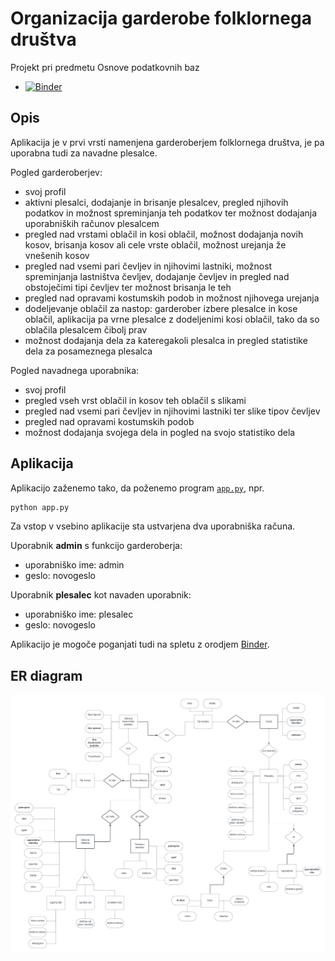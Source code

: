# Organizacija garderobe folklornega društva
Projekt pri predmetu Osnove podatkovnih baz

* [![Binder](https://mybinder.org/badge_logo.svg)](https://mybinder.org/v2/gh/BarbaraPal/OPB-organizacija-garderobe-folklornega-dru-tva/master?urlpath=proxy%2F8080)
## Opis
Aplikacija je v prvi vrsti namenjena garderoberjem folklornega društva, je pa uporabna tudi za navadne plesalce.

Pogled garderoberjev:
* svoj profil
* aktivni plesalci, dodajanje in brisanje plesalcev, pregled njihovih podatkov in možnost spreminjanja teh podatkov ter možnost dodajanja uporabniških računov plesalcem
* pregled nad vrstami oblačil in kosi oblačil, možnost dodajanja novih kosov, brisanja kosov ali cele vrste oblačil, možnost urejanja že vnešenih kosov
* pregled nad vsemi pari čevljev in njihovimi lastniki, možnost spreminjanja lastništva čevljev, dodajanje čevljev in pregled nad obstoječimi tipi čevljev ter možnost brisanja le teh
* pregled nad opravami kostumskih podob in možnost njihovega urejanja
* dodeljevanje oblačil za nastop: garderober izbere plesalce in kose oblačil, aplikacija pa vrne plesalce z dodeljenimi kosi oblačil, tako da so oblačila plesalcem čibolj prav 
* možnost dodajanja dela za kateregakoli plesalca in pregled statistike dela za posameznega plesalca

Pogled navadnega uporabnika:
* svoj profil
* pregled vseh vrst oblačil in kosov teh oblačil s slikami
* pregled nad vsemi pari čevljev in njihovimi lastniki ter slike tipov čevljev
* pregled nad opravami kostumskih podob
* možnost dodajanja svojega dela in pogled na svojo statistiko dela

## Aplikacija

Aplikacijo zaženemo tako, da poženemo program [`app.py`](app.py), npr.
```bash
python app.py
```
Za vstop v vsebino aplikacije sta ustvarjena dva uporabniška računa. 

Uporabnik **admin** s funkcijo garderoberja:
* uporabniško ime: admin 
* geslo: novogeslo

Uporabnik **plesalec** kot navaden uporabnik:
* uporabniško ime: plesalec 
* geslo: novogeslo

Aplikacijo je mogoče poganjati tudi na spletu z orodjem [Binder](https://mybinder.org/). 

## ER diagram

![ER diagram](ERdiagram.png)